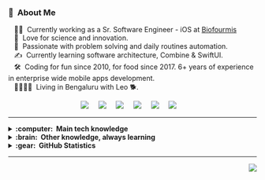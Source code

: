 ### :space_invader: &nbsp;About Me

&nbsp;&nbsp;&nbsp;:technologist: &nbsp;Currently working as a Sr. Software Engineer - iOS at [Biofourmis](https://www.biofourmis.com/) \
&nbsp;&nbsp;&nbsp;:seedling: &nbsp;Love for science and innovation.\
&nbsp;&nbsp;&nbsp;:heartbeat: &nbsp;Passionate with problem solving and daily routines automation.\
&nbsp;&nbsp;&nbsp;:writing_hand: &nbsp;Currently learning software architecture, Combine & SwiftUI.\
&nbsp;&nbsp;&nbsp;:hammer_and_wrench: &nbsp;Coding for fun since 2010, for food since 2017. 6+ years of experience in enterprise wide mobile apps development.\
&nbsp;&nbsp;&nbsp;:family_man_woman_girl_girl: &nbsp;Living in Bengaluru with Leo 🐕.

<p align="center">
  <a href="mailto:udaybhateja@ymail.com?subject=Uday%20Bhateja%20Github"><img src="https://img.shields.io/badge/gmail-%23D14836.svg?&style=for-the-badge&logo=gmail&logoColor=white" /></a>&nbsp;&nbsp;&nbsp;&nbsp;
  <a href="https://www.linkedin.com/in/udbhateja/"><img src="https://img.shields.io/badge/linkedin-%230077B5.svg?&style=for-the-badge&logo=linkedin&logoColor=white" /></a>&nbsp;&nbsp;&nbsp;&nbsp;
  <a href="https://twitter.com/udbhateja"><img src="https://img.shields.io/badge/twitter-%231DA1F2.svg?&style=for-the-badge&logo=twitter&logoColor=white" /></a>&nbsp;&nbsp;&nbsp;&nbsp;
  <a href="https://www.instagram.com/udbhateja/"><img src="https://img.shields.io/badge/instagram-%23dc2743.svg?&style=for-the-badge&logo=instagram&logoColor=white" /></a>&nbsp;&nbsp;&nbsp;&nbsp;
  <a href="https://stackoverflow.com/users/7425588/udbhateja"><img src="https://img.shields.io/badge/-Stackoverflow-FE7A16?style=for-the-badge&logo=stack-overflow&logoColor=white"   /></a>&nbsp;&nbsp;&nbsp;&nbsp;
  <a href="https://udbhateja.github.io/"><img src="https://img.shields.io/badge/Portfolio-%23ffffff.svg?style=for-the-badge&logo=prefect&logoColor=white"   /></a>&nbsp;&nbsp;&nbsp;&nbsp;
</p>

<hr/>

<details>
  <summary><b>:computer: &nbsp;Main tech knowledge</b></summary>
  <br/>

![iOS Development](https://img.shields.io/badge/iOS-000000?style=for-the-badge&logo=ios&logoColor=white)&nbsp;
![macOS Development](https://img.shields.io/badge/mac%20os-000000?style=for-the-badge&logo=apple&logoColor=white)&nbsp;
![WatchOS Development](https://img.shields.io/badge/watchOS-000000?style=for-the-badge&logo=Safari&logoColor=white)&nbsp;\
![Swift](https://img.shields.io/badge/Swift-FA7343?style=for-the-badge&logo=swift&logoColor=white)&nbsp;
![SwiftUI](https://img.shields.io/badge/SwiftUI-00c1e4?style=for-the-badge&logo=swift&logoColor=white)&nbsp;
![Combine](https://img.shields.io/badge/combine-1e394e.svg?style=for-the-badge&logo=chipperci&logoColor=white)
![ObjC](https://img.shields.io/badge/ObjC-DAA520?style=for-the-badge&logo=apple&logoColor=white)&nbsp;\
![Xcode](https://img.shields.io/badge/Xcode-007ACC?style=for-the-badge&logo=Xcode&logoColor=white)&nbsp;
![Atom](https://img.shields.io/badge/Atom-%2366595C.svg?style=for-the-badge&logo=atom&logoColor=white)
![SQLite](https://img.shields.io/badge/SQLite-07405E?style=for-the-badge&logo=sqlite&logoColor=white)&nbsp;
![CoreData](https://img.shields.io/badge/CoreData-39477F?style=for-the-badge&logo=realm&logoColor=white)

</details>

<details>
  <summary><b>:brain: &nbsp;Other knowledge, always learning</b></summary>
  <br/>

![Firebase](https://img.shields.io/badge/FIREBASE-FFCA28.svg?&style=flat&logo=firebase&logoColor=black)&nbsp;
![GithubActions](https://img.shields.io/badge/GITHUB%20ACTIONS-2088FF.svg?&style=flat&logo=github-actions&logoColor=white)&nbsp;\
![GCP](https://img.shields.io/badge/GOOGLE%20CLOUD%20PLATAFORM-4285F4.svg?&style=flat&logo=google-cloud&logoColor=white)&nbsp;
![AWS](https://img.shields.io/badge/AMAZON%20AWS-232F3E.svg?&style=flat&logo=amazon-aws&logoColor=white)&nbsp;
![Cpp](https://img.shields.io/badge/C++-00599C.svg?&style=flat&logo=c%2B%2B&logoColor=white)&nbsp;\
![Bitbucket](https://img.shields.io/badge/bitbucket-%230047B3.svg?style=for-the-badge&logo=bitbucket&logoColor=white)&nbsp;
![Git](https://img.shields.io/badge/git-%23F05033.svg?style=for-the-badge&logo=git&logoColor=white)&nbsp;
![Socket.io](https://img.shields.io/badge/Socket.io-black?style=for-the-badge&logo=socket.io&badgeColor=010101)&nbsp;
  

</details>

<details>
  <summary><b>:gear: &nbsp;GitHub Statistics</b></summary>
  <br/>
    <p align="center">
        <img height="137px" src="https://github-readme-streak-stats.herokuapp.com/?user=udbhateja&hide_border=true&theme=nightowl" />
    </p>
    <p align="center">
        <img height="137px" src="https://github-readme-stats.vercel.app/api?username=udbhateja&hide_title=true&hide_border=true&show_icons=true&include_all_commits=true&count_private=true&line_height=21&theme=nightowl" /> <img height="137px" src="https://github-readme-stats.vercel.app/api/top-langs/?username=udbhateja&hide=html&hide_title=true&hide_border=true&layout=compact&langs_count=8&theme=nightowl" />
    </p>
</details>

<hr/>

<p align="right">
<img src="https://komarev.com/ghpvc/?username=udbhateja&style=plastic&label=Views"><img>
</p>
